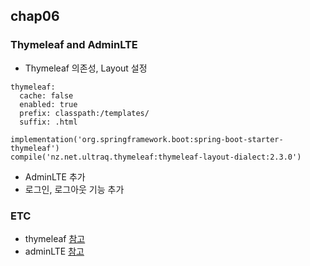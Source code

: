 ## chap06

### Thymeleaf and AdminLTE
* Thymeleaf 의존성, Layout 설정

```
thymeleaf:
  cache: false
  enabled: true
  prefix: classpath:/templates/
  suffix: .html
```

```
implementation('org.springframework.boot:spring-boot-starter-thymeleaf')
compile('nz.net.ultraq.thymeleaf:thymeleaf-layout-dialect:2.3.0')
```

* AdminLTE 추가
* 로그인, 로그아웃 기능 추가

### ETC
* thymeleaf [참고](https://www.thymeleaf.org/)
* adminLTE [참고](https://adminlte.io)